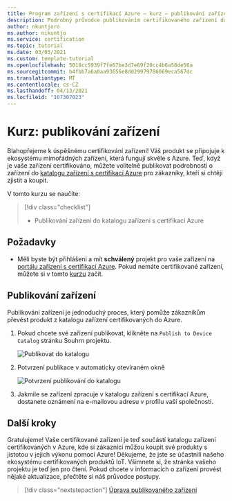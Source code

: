 ```yaml
---
title: Program zařízení s certifikací Azure – kurz – publikování zařízení
description: Podrobný průvodce publikováním certifikovaného zařízení do katalogu zařízení s certifikací Azure
author: nkuntjoro
ms.author: nikuntjo
ms.service: certification
ms.topic: tutorial
ms.date: 03/03/2021
ms.custom: template-tutorial
ms.openlocfilehash: 5018cc5939f7fe67be3d7e69f20cc4b6a58de56a
ms.sourcegitcommit: b4fbb7a6a0aa93656e8dd29979786069eca567dc
ms.translationtype: MT
ms.contentlocale: cs-CZ
ms.lasthandoff: 04/13/2021
ms.locfileid: "107307023"
---
```

# <a name="tutorial-publish-your-device"></a>Kurz: publikování zařízení

Blahopřejeme k úspěšnému certifikování zařízení! Váš produkt se připojuje k ekosystému mimořádných zařízení, která fungují skvěle s Azure. Teď, když je vaše zařízení certifikováno, můžete volitelně publikovat podrobnosti o zařízení do [katalogu zařízení s certifikací Azure](https://devicecatalog.azure.com) pro zákazníky, kteří si chtějí zjistit a koupit.

V tomto kurzu se naučíte:

> [!div class="checklist"]
> * Publikování zařízení do katalogu zařízení s certifikací Azure

## <a name="prerequisites"></a>Požadavky

- Měli byste být přihlášeni a mít **schválený** projekt pro vaše zařízení na [portálu zařízení s certifikací Azure](https://certify.azure.com). Pokud nemáte certifikované zařízení, můžete si v tomto [kurzu](tutorial-01-creating-your-project.md) začít.

## <a name="publishing-your-device"></a>Publikování zařízení

Publikování zařízení je jednoduchý proces, který pomůže zákazníkům převést produkt z katalogu zařízení certifikovaných do Azure.

1. Pokud chcete své zařízení publikovat, klikněte na `Publish to Device Catalog` stránku Souhrn projektu.

    ![Publikovat do katalogu](./media/images/publish-to-catalog.png)

1. Potvrzení publikace v automaticky otevíraném okně

    ![Potvrzení publikování do katalogu](./media/images/publish-to-catalog-confirm.png)

1. Jakmile se zařízení zpracuje v katalogu zařízení s certifikací Azure, dostanete oznámení na e-mailovou adresu v profilu vaší společnosti.

## <a name="next-steps"></a>Další kroky

Gratulujeme! Vaše certifikované zařízení je teď součástí katalogu zařízení certifikovaných v Azure, kde si zákazníci můžou koupit své produkty s jistotou v jejich výkonu pomocí Azure! Děkujeme, že jste se účastnili našeho ekosystému certifikovaných produktů IoT. Všimnete si, že stránka vašeho projektu je teď jen pro čtení. Pokud chcete v informacích o zařízení provést nějaké aktualizace, přečtěte si náš průvodce postupy.
> [!div class="nextstepaction"]
> [Úprava publikovaného zařízení](how-to-edit-published-device.md)

